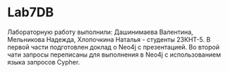 # Lab7DB
Лабораторную работу выполнили: Дашинимаева Валентина, Мельникова Надежда, Хлопочкина Наталья - студенты 23КНТ-5.
В первой части подготовлен доклад о Neo4j с презентацией.
Во второй чати запросы переписаны для выполнения в Neo4j с использованием языка запросов Cypher.
